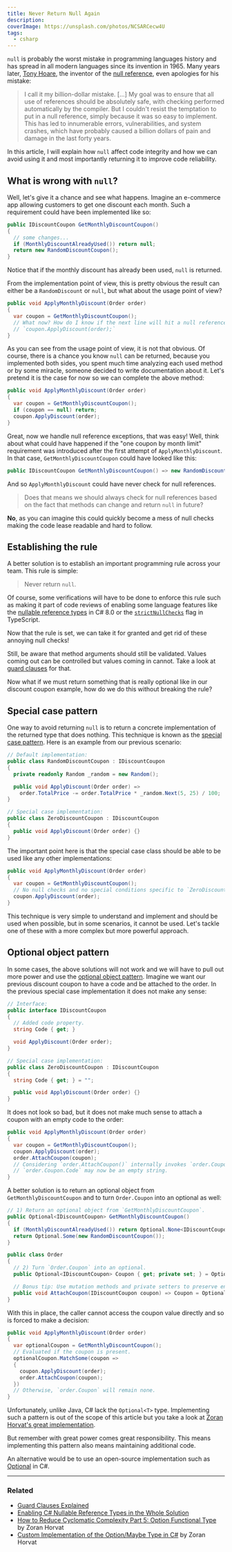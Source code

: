 ```yaml
---
title: Never Return Null Again
description:
coverImage: https://unsplash.com/photos/NCSARCecw4U
tags:
  - csharp
---
```


`null` is probably the worst mistake in programming languages history and has spread in all modern languages since its
invention in 1965. Many years later, [Tony Hoare](https://en.wikipedia.org/wiki/Tony_Hoare), the inventor of the
[null reference](https://en.wikipedia.org/wiki/Null_pointer), even apologies for his mistake:

> I call it my billion-dollar mistake. [...] My goal was to ensure that all use of references should be absolutely safe,
> with checking performed automatically by the compiler. But I couldn't resist the temptation to put in a null
> reference, simply because it was so easy to implement. This has led to innumerable errors, vulnerabilities, and system
> crashes, which have probably caused a billion dollars of pain and damage in the last forty years.

In this article, I will explain how `null` affect code integrity and how we can avoid using it and most importantly
returning it to improve code reliability.

## What is wrong with `null`?

Well, let's give it a chance and see what happens. Imagine an e-commerce app allowing customers to get one discount each
month. Such a requirement could have been implemented like so:

```csharp
public IDiscountCoupon GetMonthlyDiscountCoupon()
{
  // some changes...
  if (MonthlyDiscountAlreadyUsed()) return null;
  return new RandomDiscountCoupon();
}
```

Notice that if the monthly discount has already been used, `null` is returned.

From the implementation point of view, this is pretty obvious the result can either be a `RandomDiscount` or `null`, but
what about the usage point of view?

```csharp
public void ApplyMonthlyDiscount(Order order)
{
  var coupon = GetMonthlyDiscountCoupon();
  // What now? How do I know if the next line will hit a null reference exception?
  // `coupon.ApplyDiscount(order);`
}
```

As you can see from the usage point of view, it is not that obvious. Of course, there is a chance you know `null` can be
returned, because you implemented both sides, you spent much time analyzing each used method or by some miracle, someone
decided to write documentation about it. Let's pretend it is the case for now so we can complete the above method:

```csharp
public void ApplyMonthlyDiscount(Order order)
{
  var coupon = GetMonthlyDiscountCoupon();
  if (coupon == null) return;
  coupon.ApplyDiscount(order);
}
```

Great, now we handle null reference exceptions, that was easy! Well, think about what could have happened if the "one
coupon by month limit" requirement was introduced after the first attempt of `ApplyMonthlyDiscount`. In that case,
`GetMonthlyDiscountCoupon` could have looked like this:

```csharp
public IDiscountCoupon GetMonthlyDiscountCoupon() => new RandomDiscountCoupon();
```

And so `ApplyMonthlyDiscount` could have never check for null references.

> Does that means we should always check for null references based on the fact that methods can change and return `null`
> in future?

**No**, as you can imagine this could quickly become a mess of null checks making the code lease readable and hard to
follow.

## Establishing the rule

A better solution is to establish an important programming rule across your team. This rule is simple:

> Never return `null`.

Of course, some verifications will have to be done to enforce this rule such as making it part of code reviews of
enabling some language features like the
[nullable reference types](https://devblogs.microsoft.com/dotnet/embracing-nullable-reference-types/) in C# 8.0 or the
[`strictNullChecks`](https://www.typescriptlang.org/docs/handbook/release-notes/typescript-2-0.html) flag in TypeScript.

Now that the rule is set, we can take it for granted and get rid of these annoying null checks!

Still, be aware that method arguments should still be validated. Values coming out can be controlled but values coming
in cannot. Take a look at [guard clauses][guard-clauses] for that.

Now what if we must return something that is really optional like in our discount coupon example, how do we do this
without breaking the rule?

## Special case pattern

One way to avoid returning `null` is to return a concrete implementation of the returned type that does nothing. This
technique is known as the [special case pattern](https://martinfowler.com/eaaCatalog/specialCase.html). Here is an
example from our previous scenario:

```csharp
// Default implementation:
public class RandomDiscountCoupon : IDiscountCoupon
{
  private readonly Random _random = new Random();

  public void ApplyDiscount(Order order) =>
    order.TotalPrice -= order.TotalPrice * _random.Next(5, 25) / 100;
}

// Special case implementation:
public class ZeroDiscountCoupon : IDiscountCoupon
{
  public void ApplyDiscount(Order order) {}
}
```

The important point here is that the special case class should be able to be used like any other implementations:

```csharp
public void ApplyMonthlyDiscount(Order order)
{
  var coupon = GetMonthlyDiscountCoupon();
  // No null checks and no special conditions specific to `ZeroDiscountCoupon`.
  coupon.ApplyDiscount(order);
}
```

This technique is very simple to understand and implement and should be used when possible, but in some scenarios, it
cannot be used. Let's tackle one of these with a more complex but more powerful approach.

## Optional object pattern

In some cases, the above solutions will not work and we will have to pull out more power and use the [optional object
pattern][optional-type]. Imagine we want our previous discount coupon to have a code and be attached to the order. In
the previous special case implementation it does not make any sense:

```csharp
// Interface:
public interface IDiscountCoupon
{
  // Added code property.
  string Code { get; }

  void ApplyDiscount(Order order);
}

// Special case implementation:
public class ZeroDiscountCoupon : IDiscountCoupon
{
  string Code { get; } = "";

  public void ApplyDiscount(Order order) {}
}
```

It does not look so bad, but it does not make much sense to attach a coupon with an empty code to the order:

```csharp
public void ApplyMonthlyDiscount(Order order)
{
  var coupon = GetMonthlyDiscountCoupon();
  coupon.ApplyDiscount(order);
  order.AttachCoupon(coupon);
  // Considering `order.AttachCoupon()` internally invokes `order.Coupon = coupon`,
  // `order.Coupon.Code` may now be an empty string.
}
```

A better solution is to return an optional object from `GetMonthlyDiscountCoupon` and to turn `Order.Coupon` into an
optional as well:

```csharp
// 1) Return an optional object from `GetMonthlyDiscountCoupon`.
public Optional<IDiscountCoupon> GetMonthlyDiscountCoupon()
{
  if (MonthlyDiscountAlreadyUsed()) return Optional.None<IDiscountCoupon>();
  return Optional.Some(new RandomDiscountCoupon());
}

public class Order
{
  // 2) Turn `Order.Coupon` into an optional.
  public Optional<IDiscountCoupon> Coupon { get; private set; } = Optional.None<IDiscountCoupon>();

  // Bonus tip: Use mutation methods and private setters to preserve encapsulation.
  public void AttachCoupon(IDiscountCoupon coupon) => Coupon = Optional.Some(coupon);
}
```

With this in place, the caller cannot access the coupon value directly and so is forced to make a decision:

```csharp
public void ApplyMonthlyDiscount(Order order)
{
  var optionalCoupon = GetMonthlyDiscountCoupon();
  // Evaluated if the coupon is present.
  optionalCoupon.MatchSome(coupon =>
  {
    coupon.ApplyDiscount(order);
    order.AttachCoupon(coupon);
  })
  // Otherwise, `order.Coupon` will remain none.
}
```

Unfortunately, unlike Java, C# lack the `Optional<T>` type. Implementing such a pattern is out of the scope of this
article but you take a look at [Zoran Horvat's great implementation][optional-type-impl].

But remember with great power comes great responsibility. This means implementing this pattern also means maintaining
additional code.

An alternative would be to use an open-source implementation such as
[Optional](https://www.nuget.org/packages/Optional/) in C#.

---

### Related

- [Guard Clauses Explained][guard-clauses]
- [Enabling C# Nullable Reference Types in the Whole Solution](https://stackoverflow.com/a/59522983/5960632)
- [How to Reduce Cyclomatic Complexity Part 5: Option Functional Type][optional-type] by Zoran Horvat
- [Custom Implementation of the Option/Maybe Type in C#][optional-type-impl] by Zoran Horvat

<!-- References: -->

[guard-clauses]: https://dev.to/maximegel/guard-clauses-explained-13aa
[optional-type]: http://codinghelmet.com/articles/reduce-cyclomatic-complexity-option-functional-type
[optional-type-impl]: http://codinghelmet.com/articles/custom-implementation-of-the-option-maybe-type-in-cs
